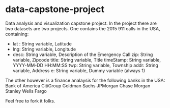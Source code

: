 # data-capstone-project
Data analysis and visualization capstone project.
In the project there are two datasets are two projects. One contains the  2015 911 calls in the USA, containing:
* lat : String variable, Latitude
* lng: String variable, Longitude
* desc: String variable, Description of the Emergency Call
zip: String variable, Zipcode
title: String variable, Title
timeStamp: String variable, YYYY-MM-DD HH:MM:SS
twp: String variable, Township
addr: String variable, Address
e: String variable, Dummy variable (always 1)

The other however is a finance analaysis for the following banks in the USA:
Bank of America
CitiGroup
Goldman Sachs
JPMorgan Chase
Morgan Stanley
Wells Fargo

Feel free to fork it folks.
